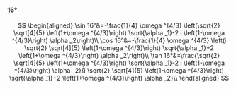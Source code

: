 #### 16°

$$
\begin{aligned}
\sin 16°&=-\frac{1}{4} \omega ^{4/3} \left(\sqrt{2} \sqrt[4]{5} \left(1+\omega ^{4/3}\right) \sqrt{\alpha _1}-2 i \left(1-\omega ^{4/3}\right) \alpha _2\right)\\
\cos 16°&=-\frac{1}{4} \omega ^{4/3} \left(i \sqrt{2} \sqrt[4]{5} \left(1-\omega ^{4/3}\right) \sqrt{\alpha _1}+2 \left(1+\omega ^{4/3}\right) \alpha _2\right)\\
\tan 16°&=\frac{\sqrt{2} \sqrt[4]{5} \left(1+\omega ^{4/3}\right) \sqrt{\alpha _1}-2 i \left(1-\omega ^{4/3}\right) \alpha _2}{i \sqrt{2} \sqrt[4]{5} \left(1-\omega
^{4/3}\right) \sqrt{\alpha _1}+2 \left(1+\omega ^{4/3}\right) \alpha _2}\\
\end{aligned}
$$

